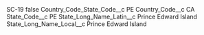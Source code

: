 <?xml version="1.0" encoding="UTF-8"?>
<CustomMetadata xmlns="http://soap.sforce.com/2006/04/metadata" xmlns:xsi="http://www.w3.org/2001/XMLSchema-instance" xmlns:xsd="http://www.w3.org/2001/XMLSchema">
    <label>SC-19</label>
    <protected>false</protected>
    <values>
        <field>Country_Code_State_Code__c</field>
        <value xsi:type="xsd:string">PE</value>
    </values>
    <values>
        <field>Country_Code__c</field>
        <value xsi:type="xsd:string">CA</value>
    </values>
    <values>
        <field>State_Code__c</field>
        <value xsi:type="xsd:string">PE</value>
    </values>
    <values>
        <field>State_Long_Name_Latin__c</field>
        <value xsi:type="xsd:string">Prince Edward Island</value>
    </values>
    <values>
        <field>State_Long_Name_Local__c</field>
        <value xsi:type="xsd:string">Prince Edward Island</value>
    </values>
</CustomMetadata>
